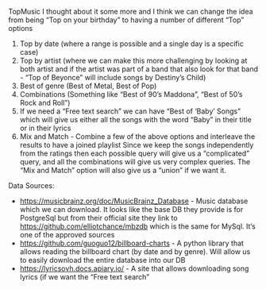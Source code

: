 TopMusic
I thought about it some more and I think we can change the idea from being “Top on your birthday” to having a number of different “Top” options
1) Top by date (where a range is possible and a single day is a specific case)
2) Top by artist (where we can make this more challenging by looking at both artist and if the artist was part of a band that also look for that band - “Top of Beyonce” will include songs by Destiny’s Child)
3) Best of genre (Best of Metal, Best of Pop)
4) Combinations (Something like “Best of 90’s Maddona”, “Best of 50’s Rock and Roll”)
5) If we need a “Free text search” we can have “Best of ‘Baby’ Songs” which will give us either all the songs with the word “Baby” in their title or in their lyrics
6) Mix and Match - Combine a few of the above options and interleave the results to have a joined playlist
Since we keep the songs independently from the ratings then each possible query will give us a “complicated” query, and all the combinations will give us very complex queries. The “Mix and Match” option will also give us a “union” if we want it.

Data Sources:
* https://musicbrainz.org/doc/MusicBrainz_Database - Music database which we can download. It looks like the base DB they provide is for PostgreSql but from their official site they link to https://github.com/elliotchance/mbzdb which is the same for MySql. It’s one of the approved sources
* https://github.com/guoguo12/billboard-charts - A python library that allows reading the billboard chart (by date and by genre). Will allow us to easily download the entire database into our DB
* https://lyricsovh.docs.apiary.io/ - A site that allows downloading song lyrics (if we want the “Free text search”



